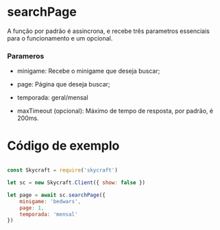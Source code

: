 # searchPage

A função por padrão é assincrona, e recebe três parametros essenciais para o funcionamento e um opcional.

### Parameros

- minigame: Recebe o minigame que deseja buscar;
- page: Página que deseja buscar;
- temporada: geral/mensal

- maxTimeout (opcional): Máximo de tempo de resposta, por padrão, é 200ms.

# Código de exemplo

```js

const Skycraft = require('skycraft')

let sc = new Skycraft.Client({ show: false })

let page = await sc.searchPage({
    minigame: 'bedwars',
    page: 1,
    temporada: 'mensal'
})

```